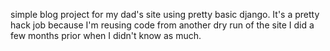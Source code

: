 simple blog project for my dad's site using pretty basic django. It's a pretty hack job because I'm reusing code from another dry run of the site I did a few months prior when I didn't know as much.
